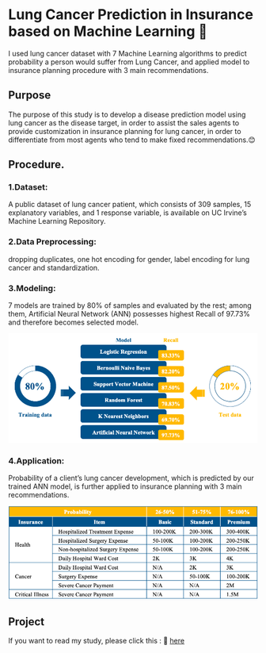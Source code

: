 # Lung Cancer Prediction in Insurance based on Machine Learning 🤖️

I used lung cancer dataset with 7 Machine Learning algorithms to predict probability a person would suffer from Lung Cancer, and applied model to insurance planning procedure with 3 main recommendations. 

## Purpose

The purpose of this study is to develop a disease prediction model using lung cancer as the disease target, in order to assist the sales agents to provide customization in insurance planning for lung cancer, in order to differentiate from most agents who tend to make fixed recommendations.😊 

## Procedure. 

### 1.Dataset:
A public dataset of lung cancer patient, which consists of 309 samples, 15 explanatory variables, and 1 response variable, is available on UC Irvine’s Machine Learning Repository. 

### 2.Data Preprocessing: 
dropping duplicates, one hot encoding for gender, label encoding for lung cancer and standardization.  

### 3.Modeling: 
7 models are trained by 80% of samples and evaluated by the rest; among them, Artificial Neural Network (ANN) possesses highest Recall of 97.73% and therefore becomes selected model.  

![image](model.png)

### 4.Application: 
Probability of a client’s lung cancer development, which is predicted by our trained ANN model, is further applied to insurance planning with 3 main recommendations.  

![image](application.png)

## Project

If you want to read my study, please click this : 🔗 [here](doc/Project_ChelseaYeh.pdf)
